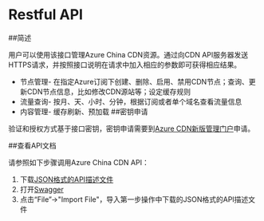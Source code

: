 <properties linkid="dev-net-common-tasks-cdn" urlDisplayName="CDN" pageTitle="Azure China CDN API doc" metaKeywords="Azure CDN, Azure CDN, Azure blobs, Azure caching, Azure add-on, Live Streaming, 流媒体加速, CDN加速,CDN服务,主流CDN, 流媒体直播加速, 媒体服务, Azure Media Service, 缓存规则, HLS, CDN技术文档, CDN帮助文档, 视频直播加速, 直播加速" description="Learn How to create Live Streaming acceleration type CDN on Azure Management Portal and default caching rules for Live Streaming CDN" metaCanonical="" services="" documentationCenter=".NET" title="" authors="" solutions="" manager="" editor="" />
<tags ms.service="cdn"
    ms.date="4/20/2017"
    wacn.date="4/20/2017"
    wacn.lang="cn"
    />
 
# Restful API

##简述

用户可以使用该接口管理Azure China CDN资源。通过向CDN API服务器发送HTTPS请求，并按照接口说明在请求中加入相应的参数即可获得相应结果。

- 节点管理- 在指定Azure订阅下创建、删除、启用、禁用CDN节点；查询、更新CDN节点信息，比如修改CDN源站等；设定缓存规则
- 流量查询-  按月、天、小时、分钟，根据订阅或者单个域名查看流量信息
- 内容管理- 缓存刷新、预加载
##密钥申请

验证和授权方式基于接口密钥，密钥申请需要到[Azure CDN新版管理门户](https://www.azure.cn/documentation/articles/cdn-management-v2-portal-how-to-use/)申请。

##查看API文档

请参照如下步骤调用Azure China CDN API：

1. 下载[JSON格式的API描述文件](https://github.com/mccdn/publicdoc/blob/master/API/REST-API-v1.json)
2. 打开[Swagger](http://editor.swagger.io/#!/)
2. 点击“File”->"Import File"，导入第一步操作中下载的JSON格式的API描述文件
